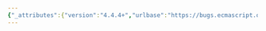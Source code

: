 ```yaml
---
{"_attributes":{"version":"4.4.4+","urlbase":"https://bugs.ecmascript.org/","maintainer":"dherman@mozilla.com"},"bug":{"bug_id":2168,"creation_ts":"2013-11-02 03:23:00 -0700","short_desc":"22.2.3.23 %TypedArray%.prototype.set: Invalid reference in step 1","delta_ts":"2013-11-08 13:08:40 -0800","product":"Draft for 6th Edition","component":"editorial issue","version":"Rev 20: October 28, 2013 Draft","rep_platform":"All","op_sys":"All","bug_status":"RESOLVED","resolution":"FIXED","priority":"Normal","bug_severity":"normal","everconfirmed":true,"reporter":{"uid":"andrebargull","name":"André Bargull"},"assigned_to":{"uid":"allen","name":"Allen Wirfs-Brock"},"long_desc":[{"commentid":6369,"comment_count":0,"who":{"uid":"andrebargull","name":"André Bargull"},"bug_when":"2013-11-02 03:23:11 -0700","thetext":"22.2.3.23 %TypedArray%.prototype.set(typedArray, offset = 0 ), step 1:\n\nChange reference from 0 -> 22.2.3.21"},{"commentid":6384,"comment_count":1,"who":{"uid":"allen","name":"Allen Wirfs-Brock"},"bug_when":"2013-11-02 11:45:05 -0700","thetext":"fixed in rev 21 editor's draft"},{"commentid":6499,"comment_count":2,"who":{"uid":"allen","name":"Allen Wirfs-Brock"},"bug_when":"2013-11-08 13:08:40 -0800","thetext":"fixed in rev21 draft"}]}}
---
```


